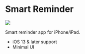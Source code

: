 # Smart Reminder

![](https://ibb.co/0qj78Dd)

Smart reminder app for iPhone/iPad.

  - iOS 13 & later support
  - Minimal UI
